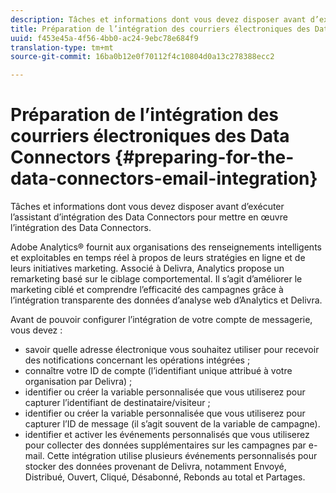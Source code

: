 ```yaml
---
description: Tâches et informations dont vous devez disposer avant d’exécuter l’assistant d’intégration des Data Connectors pour mettre en œuvre l’intégration des Data Connectors.
title: Préparation de l’intégration des courriers électroniques des Data Connectors
uuid: f453e45a-4f56-4bb0-ac24-9ebc78e684f9
translation-type: tm+mt
source-git-commit: 16ba0b12e0f70112f4c10804d0a13c278388ecc2

---
```



# Préparation de l’intégration des courriers électroniques des Data Connectors {#preparing-for-the-data-connectors-email-integration}

Tâches et informations dont vous devez disposer avant d’exécuter l’assistant d’intégration des Data Connectors pour mettre en œuvre l’intégration des Data Connectors.

Adobe Analytics® fournit aux organisations des renseignements intelligents et exploitables en temps réel à propos de leurs stratégies en ligne et de leurs initiatives marketing. Associé à Delivra, Analytics propose un remarketing basé sur le ciblage comportemental. Il s’agit d’améliorer le marketing ciblé et comprendre l’efficacité des campagnes grâce à l’intégration transparente des données d’analyse web d’Analytics et Delivra.

Avant de pouvoir configurer l’intégration de votre compte de messagerie, vous devez :

* savoir quelle adresse électronique vous souhaitez utiliser pour recevoir des notifications concernant les opérations intégrées ;
* connaître votre ID de compte (l’identifiant unique attribué à votre organisation par Delivra) ;
* identifier ou créer la variable personnalisée que vous utiliserez pour capturer l’identifiant de destinataire/visiteur ;
* identifier ou créer la variable personnalisée que vous utiliserez pour capturer l’ID de message (il s’agit souvent de la variable de campagne).
* identifier et activer les événements personnalisés que vous utiliserez pour collecter des données supplémentaires sur les campagnes par e-mail. Cette intégration utilise plusieurs événements personnalisés pour stocker des données provenant de Delivra, notamment Envoyé, Distribué, Ouvert, Cliqué, Désabonné, Rebonds au total et Partages.

